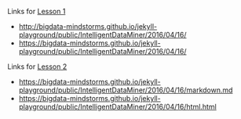  Links for [Lesson 1](https://github.com/bigdata-mindstorms/jekyll-playground/tree/gh-pages/lessons/01)
 * http://bigdata-mindstorms.github.io/jekyll-playground/public/IntelligentDataMiner/2016/04/16/
 * https://bigdata-mindstorms.github.io/jekyll-playground/public/IntelligentDataMiner/2016/04/16/
 
Links for [Lesson 2](https://github.com/bigdata-mindstorms/jekyll-playground/tree/gh-pages/lessons/02)
 * https://bigdata-mindstorms.github.io/jekyll-playground/public/IntelligentDataMiner/2016/04/16/markdown.md
 * https://bigdata-mindstorms.github.io/jekyll-playground/public/IntelligentDataMiner/2016/04/16/html.html
